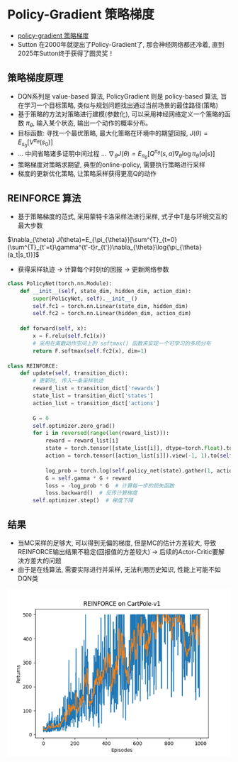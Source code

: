 # Policy-Gradient 策略梯度

* [policy-gradient 策略梯度](https://hrl.boyuai.com/chapter/2/%E7%AD%96%E7%95%A5%E6%A2%AF%E5%BA%A6%E7%AE%97%E6%B3%95/)
* Sutton 在2000年就提出了Policy-Gradient了, 那会神经网络都还冷着, 直到2025年Sutton终于获得了图灵奖！

## 策略梯度原理
* DQN系列是 value-based 算法, PolicyGradient 则是 policy-based 算法, 旨在学习一个目标策略, 类似与规划问题找出通过当前场景的最佳路径(策略)
* 基于策略的方法对策略进行建模(参数化), 可以采用神经网络定义一个策略的函数 $\pi_{\theta}$, 输入某个状态, 输出一个动作的概率分布。
* 目标函数: 寻找一个最优策略, 最大化策略在环境中的期望回报, $J(\theta)=E_{s_0}[V^{\pi_{\theta}}(s_0)]$
* ... 中间省略诸多证明中间过程 ... $\nabla_{\theta} J(\theta)=E_{\pi_{\theta}}[Q^{\pi_{\theta}}(s,a)\nabla_{\theta}\log{\pi_{\theta}(a|s)}]$
* 策略梯度对策略求期望, 典型的online-policy, 需要执行策略进行采样
* 梯度的更新优化策略, 让策略采样获得更高Q的动作
## REINFORCE 算法
* 基于策略梯度的范式, 采用蒙特卡洛采样法进行采样, 式子中T是与环境交互的最大步数

$\nabla_{\theta} J(\theta)=E_{\pi_{\theta}}[\sum^{T}_{t=0}(\sum^{T}_{t'=t}\gamma^{t'-t}r_{t'})\nabla_{\theta}\log{\pi_{\theta}(a_t|s_t)}]$

* 获得采样轨迹 -> 计算每个时刻t的回报 -> 更新网络参数

```python
class PolicyNet(torch.nn.Module):
    def __init__(self, state_dim, hidden_dim, action_dim):
        super(PolicyNet, self).__init__()
        self.fc1 = torch.nn.Linear(state_dim, hidden_dim)
        self.fc2 = torch.nn.Linear(hidden_dim, action_dim)

    def forward(self, x):
        x = F.relu(self.fc1(x))
        # 采用在离散动作空间上的 softmax() 函数来实现一个可学习的多项分布
        return F.softmax(self.fc2(x), dim=1)

class REINFORCE:
    def update(self, transition_dict):
        # 更新时, 传入一条采样轨迹
        reward_list = transition_dict['rewards']
        state_list = transition_dict['states']
        action_list = transition_dict['actions']

        G = 0
        self.optimizer.zero_grad()
        for i in reversed(range(len(reward_list))):
            reward = reward_list[i]
            state = torch.tensor([state_list[i]], dtype=torch.float).to(self.device)
            action = torch.tensor([action_list[i]]).view(-1, 1).to(self.device)

            log_prob = torch.log(self.policy_net(state).gather(1, action))
            G = self.gamma * G + reward
            loss = -log_prob * G  # 计算每一步的损失函数
            loss.backward()  # 反传计算梯度
        self.optimizer.step()  # 梯度下降
```

## 结果
* 当MC采样的足够大, 可以得到无偏的梯度, 但是MC的估计方差较大, 导致REINFORCE输出结果不稳定(回报值的方差较大) -> 后续的Actor-Critic要解决方差大的问题
* 由于是在线算法, 需要实际进行并采样, 无法利用历史知识, 性能上可能不如 DQN类

![policy-gradient-moving-avg](reinforce-returns-moving-avg.png)
